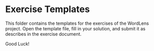 # Exercise Templates

This folder contains the templates for the exercises of the WordLens project. Open the template file, fill in your solution, and submit it as describes in the exercise document.

Good Luck!